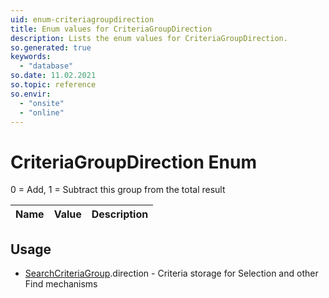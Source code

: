 ```yaml
---
uid: enum-criteriagroupdirection
title: Enum values for CriteriaGroupDirection
description: Lists the enum values for CriteriaGroupDirection.
so.generated: true
keywords:
  - "database"
so.date: 11.02.2021
so.topic: reference
so.envir:
  - "onsite"
  - "online"
---
```


# CriteriaGroupDirection Enum

0 = Add, 1 = Subtract this group from the total result

| Name | Value | Description |
|------|-------|-------------|

## Usage

* [SearchCriteriaGroup](../searchcriteriagroup.md).direction - Criteria storage for Selection and other Find mechanisms
